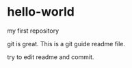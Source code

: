 # hello-world
my first repository

git is great.
This is a git guide readme file.

try to edit readme and commit.
